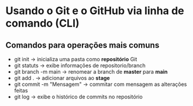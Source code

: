 #  Usando o Git e o GitHub via linha de comando (CLI)

## Comandos para operações mais comuns      

- git init                  -> inicializa uma pasta como **repositório** Git
- git statuts              -> exibe informações de repositorio/branch
- git branch -m main        -> renomear a branch de **master** para **main**
- git add .                 -> adicionar arquivos ao **stage**
- git commit -m "Mensagem"  -> commitar com mensagem as alterações feitas
- git log                   -> exibe o histórico de commits no repositório